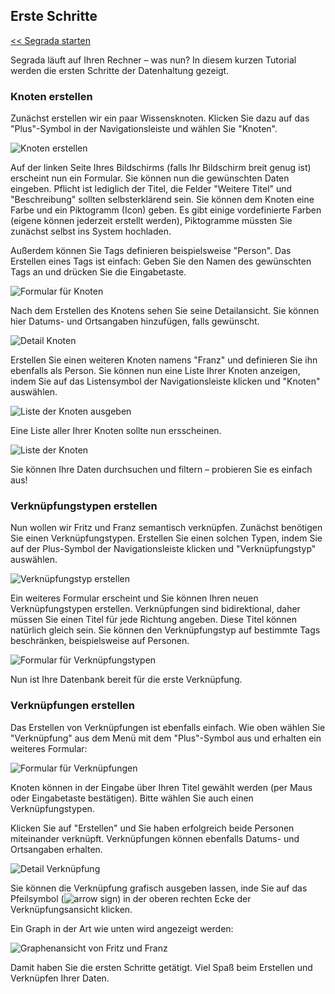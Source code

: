 ## Erste Schritte

[<< Segrada starten](run.md)

Segrada läuft auf Ihren Rechner &ndash; was nun? In diesem kurzen Tutorial werden die ersten Schritte der Datenhaltung
gezeigt.

### Knoten erstellen

Zunächst erstellen wir ein paar Wissensknoten. Klicken Sie dazu auf das "Plus"-Symbol in der Navigationsleiste und
wählen Sie "Knoten".

![Knoten erstellen](tutorial_01_01.png)

Auf der linken Seite Ihres Bildschirms (falls Ihr Bildschirm breit genug ist) erscheint nun ein Formular. Sie können
nun die gewünschten Daten eingeben. Pflicht ist lediglich der Titel, die Felder "Weitere Titel" und "Beschreibung"
sollten selbsterklärend sein. Sie können dem Knoten eine Farbe und ein Piktogramm (Icon) geben. Es gibt einige
vordefinierte Farben (eigene können jederzeit erstellt werden), Piktogramme müssten Sie zunächst selbst ins System
hochladen.

Außerdem können Sie Tags definieren beispielsweise "Person". Das Erstellen eines Tags ist einfach: Geben Sie den Namen
des gewünschten Tags an und drücken Sie die Eingabetaste.

![Formular für Knoten](tutorial_01_02.png)

Nach dem Erstellen des Knotens sehen Sie seine Detailansicht. Sie können hier Datums- und Ortsangaben hinzufügen, falls
gewünscht.

![Detail Knoten](tutorial_01_03.png)

Erstellen Sie einen weiteren Knoten namens "Franz" und definieren Sie ihn ebenfalls als Person. Sie können nun eine
Liste Ihrer Knoten anzeigen, indem Sie auf das Listensymbol der Navigationsleiste klicken und "Knoten" auswählen.

![Liste der Knoten ausgeben](tutorial_01_04.png)

Eine Liste aller Ihrer Knoten sollte nun ersscheinen.

![Liste der Knoten](tutorial_01_05.png)

Sie können Ihre Daten durchsuchen und filtern &ndash; probieren Sie es einfach aus!

### Verknüpfungstypen erstellen

Nun wollen wir Fritz und Franz semantisch verknüpfen. Zunächst benötigen Sie einen Verknüpfungstypen. Erstellen Sie
einen solchen Typen, indem Sie auf der Plus-Symbol der Navigationsleiste klicken und "Verknüpfungstyp" auswählen.

![Verknüpfungstyp erstellen](tutorial_01_06.png)

Ein weiteres Formular erscheint und Sie können Ihren neuen Verknüpfungstypen erstellen. Verknüpfungen sind
bidirektional, daher müssen Sie einen Titel für jede Richtung angeben. Diese Titel können natürlich gleich sein. Sie
können den Verknüpfungstyp auf bestimmte Tags beschränken, beispielsweise auf Personen.

![Formular für Verknüpfungstypen](tutorial_01_07.png)

Nun ist Ihre Datenbank bereit für die erste Verknüpfung.

### Verknüpfungen erstellen

Das Erstellen von Verknüpfungen ist ebenfalls einfach. Wie oben wählen Sie "Verknüpfung" aus dem Menü mit dem
"Plus"-Symbol aus und erhalten ein weiteres Formular:

![Formular für Verknüpfungen](tutorial_01_08.png)

Knoten können in der Eingabe über Ihren Titel gewählt werden (per Maus oder Eingabetaste bestätigen). Bitte wählen Sie
auch einen Verknüpfungstypen.

Klicken Sie auf "Erstellen" und Sie haben erfolgreich beide Personen miteinander verknüpft. Verknüpfungen können
ebenfalls Datums- und Ortsangaben erhalten.

![Detail Verknüpfung](tutorial_01_09.png)

Sie können die Verknüpfung grafisch ausgeben lassen, inde Sie auf das Pfeilsymbol (![arrow sign](tutorial_01_10.png))
in der oberen rechten Ecke der Verknüpfungsansicht klicken.

Ein Graph in der Art wie unten wird angezeigt werden:

![Graphenansicht von Fritz und Franz](tutorial_01_11.png)

Damit haben Sie die ersten Schritte getätigt. Viel Spaß beim Erstellen und Verknüpfen Ihrer Daten.
